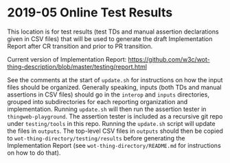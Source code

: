 # 2019-05 Online Test Results
This location is for test results (test TDs and manual assertion declarations
given in CSV files) that will be used to generate 
the draft Implementation Report after CR transition and prior to PR transition. 

Current version of Implementation Report: https://github.com/w3c/wot-thing-description/blob/master/testing/report.html

See the comments at the start of `update.sh` for instructions on how the
input files should be organized.  Generally speaking, inputs (both TDs and 
manual assertions in CSV files) should go in 
the `interop` and `inputs` directories, grouped into subdirectories for each
reporting organization and implementation.  Running `update.sh` will then run
the assertion tester in `thingweb-playground`.  The assertion tester is included as
a recursive git repo under `testing/tools` in this repo. 
Running the `update.sh` script will update the files in `outputs`. 
The top-level CSV files in `outputs` should then be copied to 
`wot-thing-directory/testing/results` before generating the Implementation
Report (see `wot-thing-directory/README.md` for instructions on how to do that).
